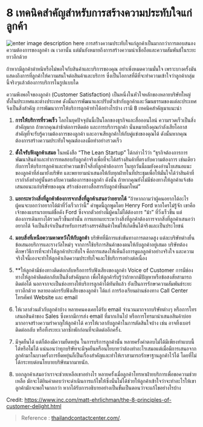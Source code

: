 8 เทคนิคสำคัญสำหรับการสร้างความประทับใจแก่ลูกค้า
===

![enter image description here](https://www.smethailandclub.com/upload/sme/image/1662496514.jpeg)
การสร้างความประทับใจแก่ลูกค้าเป็นมากกว่าการตอบสนองความต้องการของลูกค้า ณ เวลานั้น แต่มันยังหมายถึงการสร้างความน่าเชื่อถือและความสัมพันธ์ในระยะยาวอีกด้วย

ถ้าหากมีลูกค้าตำหนิหรือไม่พอใจกับสินค้าและบริการของคุณ อย่าเพิ่งหมดความมั่นใจ เพราะบางครั้งมันแสดงถึงการที่ลูกค้าให้ความสนใจต่อสินค้าและบริการ ซึ่งเป็นโอกาสที่ดีที่จะทำความเข้าใจว่าลูกค้ากลุ่มนี้จริงๆแล้วต้องการบริการในรูปแบบใด

ความพึงพอใจของลูกค้า (Customer Satisfaction) เป็นหนึ่งในหัวใจหลักของหลายบริษัทใหญ่ ทั้งในประเทศและต่างประเทศ ดังนั้นการพัฒนาและปรับตัวเข้ากับลูกค้าและวัฒนธรรมของแต่ละประเทศจึงเป็นสิ่งสำคัญ การพัฒนาการให้บริการลูกค้าทำได้อย่างไรบ้าง  เรามี 8 เทคนิคสำคัญมาแนะนำ

 1. **การให้บริการที่รวดเร็ว**  โลกในยุคปัจจุบันนี้เป็นโลกของธุรกิจและสื่อออนไลน์ ความรวดเร็วเป็นสิ่งสำคัญมาก ถ้าหากคุณล่าช้าต่อการติดต่อ และการบริการลูกค้า นั่นหมายถึงคุณกำลังเสียโอกาสสำคัญที่จะรับรู้ความต้องการของลูกค้า และอาจเสียลูกค้าให้กับคู่แข่งของคุณได้ ดังนั้นหากคุณต้องการสร้างความประทับใจคุณต้องลงมือทำอย่างรวดเร็ว 

 2. **ตั้งใจรับฟังลูกค้าเสมอ** ในหนังสือ “The Lean Startup” ได้กล่าวไว้ว่า “ธุรกิจต้องการการพัฒนาสินค้าและทำการทดสอบกับลูกค้าจริงเพื่อที่จะได้สร้างสินค้าที่ตรงกับความต้องการ เช่นเดียวกับการให้บริการลูกค้าและทำความเข้าใจสิ่งที่ลูกค้าต้องการ ในทุกวันนี้ผมยังคงอ่านใบเสนอแนะของลูกค้าที่ส่งมายังบริษัท และพยายามนำเสนอให้กับทุกฝ่ายในที่ประชุมเพื่อให้มั่นใจได้ว่าสินค้าที่เรากำลังทำอยู่นั้นตรงกับความต้องการของลูกค้า ดังนั้น ถ้าหากคุณยังไม่มีช่องทางให้ลูกค้าแจ้งข้อเสนอแนะแก่บริษัทของคุณ สร้างช่องทางสื่อสารกับลูกค้าขึ้นมาใหม่”  

 3. **แยกระหว่างสิ่งที่ลูกค้าต้องการจากสิ่งที่ลูกค้าเสนอว่าอยากได้**  “ถ้าหากถามว่าผู้คนอยากได้อะไร ผู้คนจะบอกว่าอยากได้ม้าที่วิ่งเร็วกว่านี้” คำพูดนี้ถูกพูดโดย Henry Ford หากใครไม่รู้จัก เขาคือเจ้าของแบรนรถยนต์ชื่อดัง Ford ซึ่งจากตัวอย่างนี้ผู้คนไม่ได้ต้องการ “ม้า” ที่วิ่งเร็วขึ้น แต่ต้องการเดินทางได้รวดเร็วขึ้นเท่านั้น การแยกแยะระหว่างสิ่งที่ลูกค้าต้องการจากสิ่งที่ลูกค้าเสนอว่าอยากได้ จึงเป็นสิ่งจำเป็นสำหรับการสร้างสรรค์สินค้าใหม่ให้เกิดขึ้นได้จริงและเป็นประโยชน์

 4. **มอบสิ่งที่เหนือความคาดหวังให้กับลูกค้า** บริษัทที่มีการแข่งขันทางการตลาดสูง แต่ละบริษัทต่างยื่นข้อเสนอบริการและรางวัลใหม่ๆ จากการใช้บริการสินค้าของตนให้กับลูกค้าอยู่เสมอ บริษัทต้องศึกษาวิธีการที่จะทำให้ลูกค้าประทับใจ คือการแสดงให้เห็นถึงการดูแลลูกค้าอย่างจริงใจ และความจริงใจนี้เองจะทำให้ลูกค้าเกิดความประทับใจและใช้บริการอย่างต่อเนื่อง  
 5.  **ให้ลูกค้ามีช่องทางติดต่อกลับหรือการรับฟังเสียงของลูกค้า Voice of Customer  การมีช่องทางให้ลูกค้าติดต่อกลับเป็นสิ่งสำคัญมาก เพื่อให้ลูกค้ารับรู้ว่าถ้าหากมีปัญหาหรือข้อสงสัยสามารถติดต่อได้ นอกจากจะเป็นช่องทางให้บริการลูกค้าได้ทันทีแล้ว ยังเป็นการรักษาความสัมพันธ์ระยะยาวอีกด้วย หลายองค์กรรับฟังเสียงของลูกค้า ได้แก่ การร้องเรียนผ่านช่องทาง Call Center โทรศัพท์ Website และ email

 6. ให้เวลาส่วนตัวกับลูกค้าบ้าง หลายคนคงเคยได้รับ email จำนวนมากจากบริษัทต่างๆ หรือการโทรเสนอสินค้าของ Sales ซึ่งหากมีการส่ง email ที่มากเกินไป หรือการโทรมานำเสนอสินค้าบ่อยมากอาจสร้างความรำคาญให้ลูกค้าได้ ควรให้เวลากับลูกค้าในการตัดสินใจบ้าง เช่น อาจทิ้งเบอร์ติดต่อกลับ หรือทิ้งระยะเวลาซักพักก่อนที่จะติดต่ออีกครั้ง.  
 7. มีจุดยืนได้ แต่ก็ต้องมีความยืดหยุ่น ในการบริการลูกค้านั้น หลายครั้งคำตอบไม่ได้มีเพียงทำแบบนี้ได้หรือไม่ได้ แน่นอนว่าทุกบริษัทจะมีจุดยืนหรือนโยบายว่าต้องทำอะไรเสมอแต่เมื่อมีการเสนอจากลูกค้ามาในบางครั้งการยืดหยุ่นก็เป็นเรื่องสำคัญและทำให้เราสามารถรักษาฐานลูกค้าไว้ได้ โดยที่ไม่ได้กระทบต่อนโยบายบริษัทมากมายนัก.  
 8. บอกลูกค้าเสมอว่าเราจะช่วยเหลือเขาอย่างไร หลายครั้งเมื่อลูกค้าโทรหาฝ่ายบริการเพื่อขอความช่วยเหลือ มักจะได้ยินคำตอบว่าจะดำเนินการแก้ไขให้ซึ่งนั่นไม่ได้ช่วยให้ลูกค้าเข้าใจว่าจะทำอะไรให้เขา ลูกค้ามักจะพอใจมากกว่า หากได้รับการอธิบายอย่างเป็นขั้นเป็นตอนว่าจะแก้ไขอย่างไรบ้าง


Credit: https://www.inc.com/matt-ehrlichman/the-8-principles-of-customer-delight.html

> Reference : [thailandcontactcenter.com/](https://www.thailandcontactcenter.com/operation/8-%e0%b9%80%e0%b8%97%e0%b8%84%e0%b8%99%e0%b8%b4%e0%b8%84%e0%b8%aa%e0%b8%b3%e0%b8%84%e0%b8%b1%e0%b8%8d%e0%b8%aa%e0%b8%b3%e0%b8%ab%e0%b8%a3%e0%b8%b1%e0%b8%9a%e0%b8%81%e0%b8%b2%e0%b8%a3%e0%b8%aa%e0%b8%a3/).
<!--stackedit_data:
eyJoaXN0b3J5IjpbMTU3OTMzMDIxM119
-->